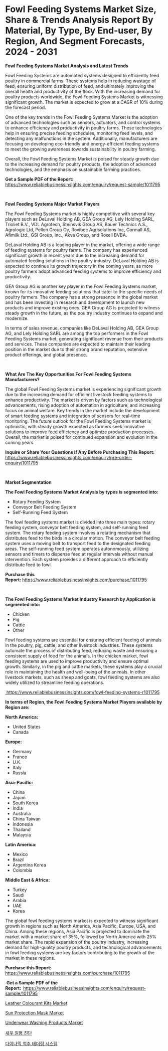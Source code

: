 <p><h1>Fowl Feeding Systems Market Size, Share & Trends Analysis Report By Material, By Type, By End-user, By Region, And Segment Forecasts, 2024 - 2031</h1></p><p><strong>Fowl Feeding Systems Market Analysis and Latest Trends</strong></p>
<p><p>Fowl Feeding Systems are automated systems designed to efficiently feed poultry in commercial farms. These systems help in reducing wastage of feed, ensuring uniform distribution of feed, and ultimately improving the overall health and productivity of the flock. With the increasing demand for poultry products worldwide, the Fowl Feeding Systems Market is witnessing significant growth. The market is expected to grow at a CAGR of 10% during the forecast period.</p><p>One of the key trends in the Fowl Feeding Systems Market is the adoption of advanced technologies such as sensors, actuators, and control systems to enhance efficiency and productivity in poultry farms. These technologies help in ensuring precise feeding schedules, monitoring feed levels, and detecting any malfunctions in the system. Additionally, manufacturers are focusing on developing eco-friendly and energy-efficient feeding systems to meet the growing awareness towards sustainability in poultry farming.</p><p>Overall, the Fowl Feeding Systems Market is poised for steady growth due to the increasing demand for poultry products, the adoption of advanced technologies, and the emphasis on sustainable farming practices.</p></p>
<p><strong>Get a Sample PDF of the Report:&nbsp;</strong> <a href="https://www.reliablebusinessinsights.com/enquiry/request-sample/1011795">https://www.reliablebusinessinsights.com/enquiry/request-sample/1011795</a></p>
<p>&nbsp;</p>
<p><strong>Fowl Feeding Systems Major Market Players</strong></p>
<p><p>The Fowl Feeding Systems market is highly competitive with several key players such as DeLaval Holding AB, GEA Group AG, Lely Holding SARL, Trioliet B.V., VDL Agrotech, Steinsvik Group AS, Bauer Technics A.S., Agrologic Ltd, Pellon Group Oy, Rovibec Agrisolutions Inc, Cormall AS, Afimilk Ltd., GSI Group, Inc., Akva Group, and Roxell BVBA.</p><p>DeLaval Holding AB is a leading player in the market, offering a wide range of feeding systems for poultry farms. The company has experienced significant growth in recent years due to the increasing demand for automated feeding solutions in the poultry industry. DeLaval Holding AB is expected to continue its growth trajectory in the coming years, as more poultry farmers adopt advanced feeding systems to improve efficiency and productivity.</p><p>GEA Group AG is another key player in the Fowl Feeding Systems market, known for its innovative feeding solutions that cater to the specific needs of poultry farmers. The company has a strong presence in the global market and has been investing in research and development to launch new products and improve existing ones. GEA Group AG is projected to witness steady growth in the future, as the poultry industry continues to expand and modernize.</p><p>In terms of sales revenue, companies like DeLaval Holding AB, GEA Group AG, and Lely Holding SARL are among the top performers in the Fowl Feeding Systems market, generating significant revenue from their products and services. These companies are expected to maintain their leading position in the market due to their strong brand reputation, extensive product offerings, and global presence.</p></p>
<p>&nbsp;</p>
<p><strong>What Are The Key Opportunities For Fowl Feeding Systems Manufacturers?</strong></p>
<p><p>The global Fowl Feeding Systems market is experiencing significant growth due to the increasing demand for efficient livestock feeding systems to enhance productivity. The market is driven by factors such as technological advancements, rising adoption of automation in agriculture, and increasing focus on animal welfare. Key trends in the market include the development of smart feeding systems and integration of sensors for real-time monitoring. The future outlook for the Fowl Feeding Systems market is optimistic, with steady growth expected as farmers seek innovative solutions to improve feed efficiency and optimize production processes. Overall, the market is poised for continued expansion and evolution in the coming years.</p></p>
<p><strong>Inquire or Share Your Questions If Any Before Purchasing This Report:</strong> <a href="https://www.reliablebusinessinsights.com/enquiry/pre-order-enquiry/1011795">https://www.reliablebusinessinsights.com/enquiry/pre-order-enquiry/1011795</a></p>
<p>&nbsp;</p>
<p><strong>Market Segmentation</strong></p>
<p><strong>The Fowl Feeding Systems Market Analysis by types is segmented into:</strong></p>
<p><ul><li>Rotary Feeding System</li><li>Conveyor Belt Feeding System</li><li>Self-Running Feed System</li></ul></p>
<p><p>The fowl feeding systems market is divided into three main types: rotary feeding system, conveyor belt feeding system, and self-running feed system. The rotary feeding system involves a rotating mechanism that distributes feed to the birds in a circular motion. The conveyor belt feeding system uses a moving belt to transport feed to the designated feeding areas. The self-running feed system operates autonomously, utilizing sensors and timers to dispense feed at regular intervals without manual intervention. Each system provides a different approach to efficiently distribute feed to fowl.</p></p>
<p><strong>Purchase this Report:&nbsp;</strong><a href="https://www.reliablebusinessinsights.com/purchase/1011795">https://www.reliablebusinessinsights.com/purchase/1011795</a></p>
<p>&nbsp;</p>
<p><strong>The Fowl Feeding Systems Market Industry Research by Application is segmented into:</strong></p>
<p><ul><li>Chicken</li><li>Pig</li><li>Cattle</li><li>Other</li></ul></p>
<p><p>Fowl feeding systems are essential for ensuring efficient feeding of animals in the poultry, pig, cattle, and other livestock industries. These systems automate the process of distributing feed, reducing waste and ensuring a consistent supply of food for the animals. In the chicken market, fowl feeding systems are used to improve productivity and ensure optimal growth. Similarly, in the pig and cattle markets, these systems play a crucial role in maintaining the health and well-being of the animals. In other livestock markets, such as sheep and goats, fowl feeding systems are also widely utilized to streamline feeding operations.</p></p>
<p><a href="https://www.reliablebusinessinsights.com/fowl-feeding-systems-r1011795">&nbsp;https://www.reliablebusinessinsights.com/fowl-feeding-systems-r1011795</a></p>
<p><strong>In terms of Region, the Fowl Feeding Systems Market Players available by Region are:</strong></p>
<p>
    <p> <strong> North America: </strong>
        <ul>
            <li>United States</li>
            <li>Canada</li>
        </ul>
        </p> 
    <p> <strong> Europe: </strong>
        <ul>
            <li>Germany</li>
            <li>France</li>
            <li>U.K.</li>
            <li>Italy</li>
            <li>Russia</li>
        </ul>
        </p> 
    <p> <strong> Asia-Pacific: </strong>
        <ul>
            <li>China</li>
            <li>Japan</li>
            <li>South Korea</li>
            <li>India</li>
            <li>Australia</li>
            <li>China Taiwan</li>
            <li>Indonesia</li>
            <li>Thailand</li>
            <li>Malaysia</li>
        </ul>
        </p> 
    <p> <strong> Latin America: </strong>
        <ul>
            <li>Mexico</li>
            <li>Brazil</li>
            <li>Argentina Korea</li>
            <li>Colombia</li>
        </ul>
        </p> 
    <p> <strong> Middle East & Africa: </strong>
        <ul>
            <li>Turkey</li>
            <li>Saudi</li>
            <li>Arabia</li>
            <li>UAE</li>
            <li>Korea</li>
        </ul>
    </p>
    </p>
<p><p>The global fowl feeding systems market is expected to witness significant growth in regions such as North America, Asia Pacific, Europe, USA, and China. Among these regions, Asia Pacific is projected to dominate the market with a market share of 35%, followed by North America with 25% market share. The rapid expansion of the poultry industry, increasing demand for high-quality poultry products, and technological advancements in fowl feeding systems are key factors contributing to the growth of the market in these regions.</p></p>
<p><strong>Purchase this Report: </strong><a href="https://www.reliablebusinessinsights.com/purchase/1011795">https://www.reliablebusinessinsights.com/purchase/1011795</a></p>
<p>&nbsp;<strong>Get a Sample PDF of the Report:&nbsp;&nbsp;</strong><a href="https://www.reliablebusinessinsights.com/enquiry/request-sample/1011795">https://www.reliablebusinessinsights.com/enquiry/request-sample/1011795</a></p>
<p><strong></strong></p>
<p><p><a href="https://github.com/AlysaLedner2023/Market-Research-Report-List-2/blob/main/leather-colourant-kits-market.md">Leather Colourant Kits Market</a></p><p><a href="https://github.com/derrinmiltonellis35gcl/Market-Research-Report-List-4/blob/main/sun-protection-mask-market.md">Sun Protection Mask Market</a></p><p><a href="https://github.com/Sherrillcrooksxa8i18ucf2m/Market-Research-Report-List-3/blob/main/underwear-washing-products-market.md">Underwear Washing Products Market</a></p><p><a href="https://github.com/raap8632/Market-Research-Report-List-3/blob/main/880085483163.md">새우 질병 진단</a></p><p><a href="https://github.com/vanessagrant665567/Market-Research-Report-List-2/blob/main/500602083164.md">다이나믹 척추 테더링 시스템</a></p></p>
